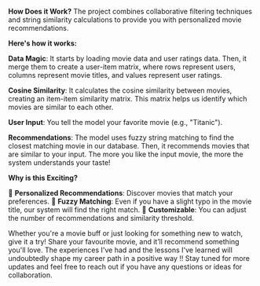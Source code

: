 **How Does it Work?**
The project combines collaborative filtering techniques and string similarity calculations to provide you with personalized movie recommendations. 

**Here's how it works:**

**Data Magic**: It starts by loading movie data and user ratings data. Then, it merge them to create a user-item matrix, where rows represent users, columns represent movie titles, and values represent user ratings.

**Cosine Similarity**: It calculates the cosine similarity between movies, creating an item-item similarity matrix. This matrix helps us identify which movies are similar to each other.

**User Input**: You tell the model your favorite movie (e.g., "Titanic").

**Recommendations**: The model uses fuzzy string matching to find the closest matching movie in our database. Then, it recommends movies that are similar to your input. The more you like the input movie, the more the system understands your taste!

**Why is this Exciting?**

🌟 **Personalized Recommendations**: Discover movies that match your preferences.
🧩 **Fuzzy Matching**: Even if you have a slight typo in the movie title, our system will find the right match.
🎯 **Customizable**: You can adjust the number of recommendations and similarity threshold.

Whether you're a movie buff or just looking for something new to watch, give it a try! Share your favourite movie, and it’ll recommend something you'll love. The experiences I've had and the lessons I've learned will undoubtedly shape my career path in a positive way !! Stay tuned for more updates and feel free to reach out if you have any questions or ideas for collaboration. 
